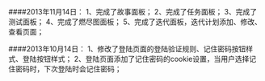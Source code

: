 ####2013年11月14日：
	1、完成了故事面板；
 	2、完成了任务面板；
 	3、完成了测试面板；
 	4、完成了燃尽图面板；
 	5、完成了迭代面板，迭代计划添加、修改、查看页面；
 	
####2013年10月14日：
 	1、修改了登陆页面的登陆验证规则、记住密码按钮样式、登陆按钮样式；
 	2、登陆页面添加了记住密码的cookie设置，当用户选择记住密码时，下次登陆时会记住密码；

###


###
